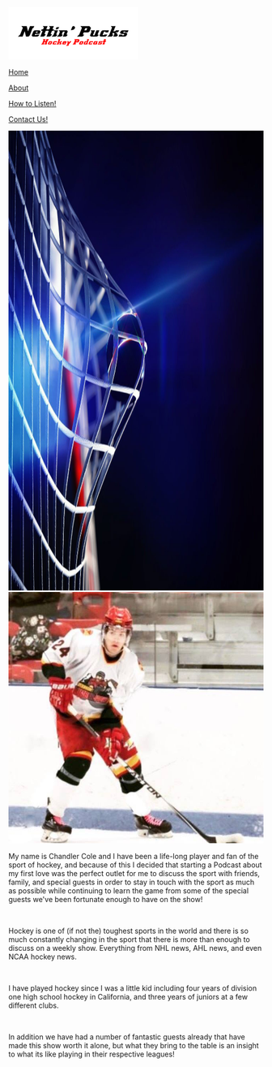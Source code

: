 <html class="nojs html css_verticalspacer" lang="en-US">
 <head>

  <meta http-equiv="Content-type" content="text/html;charset=UTF-8"/>
  <meta name="generator" content="2018.1.0.386"/>
  
  <script type="text/javascript">
   // Update the 'nojs'/'js' class on the html node
document.documentElement.className = document.documentElement.className.replace(/\bnojs\b/g, 'js');
// Check that all required assets are uploaded and up-to-date
if(typeof Muse == "undefined") window.Muse = {}; window.Muse.assets = {"required":["museutils.js", "museconfig.js", "jquery.watch.js", "jquery.musemenu.js", "require.js", "about.css"], "outOfDate":[]};
</script>
  
  <link rel="shortcut icon" href="images/a-master-copy-favicon.ico?crc=264773173"/>
  <title>About</title>
  <!-- CSS -->
  <link rel="stylesheet" type="text/css" href="css/site_global.css?crc=444006867"/>
  <link rel="stylesheet" type="text/css" href="css/master_a-master-copy.css?crc=53201208"/>
  <link rel="stylesheet" type="text/css" href="css/about.css?crc=520837280" id="pagesheet"/>
  <!-- JS includes -->
  <!--[if lt IE 9]>
  <script src="scripts/html5shiv.js?crc=4241844378" type="text/javascript"></script>
  <![endif]-->
   </head>
 <body>

  <div class="clearfix" id="page"><!-- column -->
   <div class="position_content" id="page_position_content">
    <div class="clearfix colelem" id="pu1469-3"><!-- group -->
     <div class="browser_width grpelem" id="u1469-3-bw">
      <div class="clearfix" id="u1469-3"><!-- content -->
       <p>&nbsp;</p>
      </div>
     </div>
     <div class="clearfix grpelem" id="u1472"><!-- group -->
      <div class="clip_frame grpelem" id="u1470"><!-- image -->
       <img class="block" id="u1470_img" src="images/untitled-1.png?crc=411295998" alt="" width="256" height="103"/>
      </div>
     </div>
    </div>
    <nav class="MenuBar clearfix colelem" id="menuu1438"><!-- horizontal box -->
     <div class="MenuItemContainer clearfix grpelem" id="u1460"><!-- vertical box -->
      <a class="nonblock nontext MenuItem MenuItemWithSubMenu borderbox clearfix colelem" id="u1461" href="index.html"><!-- horizontal box --><div class="MenuItemLabel NoWrap clearfix grpelem" id="u1464-4"><!-- content --><p>Home</p></div></a>
     </div>
     <div class="MenuItemContainer clearfix grpelem" id="u5747"><!-- vertical box -->
      <a class="nonblock nontext MenuItem MenuItemWithSubMenu MuseMenuActive borderbox clearfix colelem" id="u5750" href="about.html"><!-- horizontal box --><div class="MenuItemLabel NoWrap clearfix grpelem" id="u5753-4"><!-- content --><p>About</p></div></a>
     </div>
     <div class="MenuItemContainer clearfix grpelem" id="u6236"><!-- vertical box -->
      <a class="nonblock nontext MenuItem MenuItemWithSubMenu borderbox clearfix colelem" id="u6239" href="how-to-listen!.html"><!-- horizontal box --><div class="MenuItemLabel NoWrap clearfix grpelem" id="u6241-4"><!-- content --><p>How to Listen!</p></div></a>
     </div>
     <div class="MenuItemContainer clearfix grpelem" id="u6443"><!-- vertical box -->
      <a class="nonblock nontext MenuItem MenuItemWithSubMenu borderbox clearfix colelem" id="u6446" href="contact-us!.html"><!-- horizontal box --><div class="MenuItemLabel NoWrap clearfix grpelem" id="u6449-4"><!-- content --><p>Contact Us!</p></div></a>
     </div>
    </nav>
    <div class="clearfix colelem" id="pu1467"><!-- group -->
     <div class="clip_frame grpelem" id="u1467"><!-- image -->
      <img class="block" id="u1467_img" src="images/612e8ef31b242c1894df92381b018f82.jpg?crc=167117212" alt="" width="1450" height="906"/>
     </div>
     <div class="clip_frame grpelem" id="u6208"><!-- image -->
      <img class="block" id="u6208_img" src="images/10378072_1200450593329200_3212141620648058484_n.jpg?crc=49556794" alt="" width="546" height="495"/>
     </div>
     <div class="clearfix grpelem" id="u6221-13"><!-- content -->
      <p>My name is Chandler Cole and I have been a life-long player and fan of the sport of hockey, and because of this I decided that starting a Podcast about my first love was the perfect outlet for me to discuss the sport with friends, family, and special guests in order to stay in touch with the sport as much as possible while continuing to learn the game from some of the special guests we've been fortunate enough to have on the show!</p>
      <p>&nbsp;</p>
      <p>Hockey is one of (if not the) toughest sports in the world and there is so much constantly changing in the sport that there is more than enough to discuss on a weekly show. Everything from NHL news, AHL news, and even NCAA hockey news.</p>
      <p>&nbsp;</p>
      <p>I have played hockey since I was a little kid including four years of division one high school hockey in California, and three years of juniors at a few different clubs.</p>
      <p>&nbsp;</p>
      <p>In addition we have had a number of fantastic guests already that have made this show worth it alone, but what they bring to the table is an insight to what its like playing in their respective leagues!</p>
     </div>
    </div>
    <div class="verticalspacer" data-offset-top="922" data-content-above-spacer="1061" data-content-below-spacer="0"></div>
   </div>
  </div>
  <!-- Other scripts -->
  <script type="text/javascript">
   // Decide whether to suppress missing file error or not based on preference setting
var suppressMissingFileError = false
</script>
  <script type="text/javascript">
   window.Muse.assets.check=function(c){if(!window.Muse.assets.checked){window.Muse.assets.checked=!0;var b={},d=function(a,b){if(window.getComputedStyle){var c=window.getComputedStyle(a,null);return c&&c.getPropertyValue(b)||c&&c[b]||""}if(document.documentElement.currentStyle)return(c=a.currentStyle)&&c[b]||a.style&&a.style[b]||"";return""},a=function(a){if(a.match(/^rgb/))return a=a.replace(/\s+/g,"").match(/([\d\,]+)/gi)[0].split(","),(parseInt(a[0])<<16)+(parseInt(a[1])<<8)+parseInt(a[2]);if(a.match(/^\#/))return parseInt(a.substr(1),
16);return 0},f=function(f){for(var g=document.getElementsByTagName("link"),j=0;j<g.length;j++)if("text/css"==g[j].type){var l=(g[j].href||"").match(/\/?css\/([\w\-]+\.css)\?crc=(\d+)/);if(!l||!l[1]||!l[2])break;b[l[1]]=l[2]}g=document.createElement("div");g.className="version";g.style.cssText="display:none; width:1px; height:1px;";document.getElementsByTagName("body")[0].appendChild(g);for(j=0;j<Muse.assets.required.length;){var l=Muse.assets.required[j],k=l.match(/([\w\-\.]+)\.(\w+)$/),i=k&&k[1]?
k[1]:null,k=k&&k[2]?k[2]:null;switch(k.toLowerCase()){case "css":i=i.replace(/\W/gi,"_").replace(/^([^a-z])/gi,"_$1");g.className+=" "+i;i=a(d(g,"color"));k=a(d(g,"backgroundColor"));i!=0||k!=0?(Muse.assets.required.splice(j,1),"undefined"!=typeof b[l]&&(i!=b[l]>>>24||k!=(b[l]&16777215))&&Muse.assets.outOfDate.push(l)):j++;g.className="version";break;case "js":j++;break;default:throw Error("Unsupported file type: "+k);}}c?c().jquery!="1.8.3"&&Muse.assets.outOfDate.push("jquery-1.8.3.min.js"):Muse.assets.required.push("jquery-1.8.3.min.js");
g.parentNode.removeChild(g);if(Muse.assets.outOfDate.length||Muse.assets.required.length)g="Some files on the server may be missing or incorrect. Clear browser cache and try again. If the problem persists please contact website author.",f&&Muse.assets.outOfDate.length&&(g+="\nOut of date: "+Muse.assets.outOfDate.join(",")),f&&Muse.assets.required.length&&(g+="\nMissing: "+Muse.assets.required.join(",")),suppressMissingFileError?(g+="\nUse SuppressMissingFileError key in AppPrefs.xml to show missing file error pop up.",console.log(g)):alert(g)};location&&location.search&&location.search.match&&location.search.match(/muse_debug/gi)?
setTimeout(function(){f(!0)},5E3):f()}};
var muse_init=function(){require.config({baseUrl:""});require(["jquery","museutils","whatinput","jquery.watch","jquery.musemenu"],function(c){var $ = c;$(document).ready(function(){try{
window.Muse.assets.check($);/* body */
Muse.Utils.transformMarkupToFixBrowserProblemsPreInit();/* body */
Muse.Utils.prepHyperlinks(true);/* body */
Muse.Utils.resizeHeight('.browser_width');/* resize height */
Muse.Utils.requestAnimationFrame(function() { $('body').addClass('initialized'); });/* mark body as initialized */
Muse.Utils.makeButtonsVisibleAfterSettingMinWidth();/* body */
Muse.Utils.initWidget('.MenuBar', ['#bp_infinity'], function(elem) { return $(elem).museMenu(); });/* unifiedNavBar */
Muse.Utils.fullPage('#page');/* 100% height page */
Muse.Utils.showWidgetsWhenReady();/* body */
Muse.Utils.transformMarkupToFixBrowserProblems();/* body */
}catch(b){if(b&&"function"==typeof b.notify?b.notify():Muse.Assert.fail("Error calling selector function: "+b),false)throw b;}})})};
</script>
  <!-- RequireJS script -->
  <script src="scripts/require.js?crc=7928878" type="text/javascript" async data-main="scripts/museconfig.js?crc=4286661555" onload="if (requirejs) requirejs.onError = function(requireType, requireModule) { if (requireType && requireType.toString && requireType.toString().indexOf && 0 <= requireType.toString().indexOf('#scripterror')) window.Muse.assets.check(); }" onerror="window.Muse.assets.check();"></script>
   </body>
</html>
